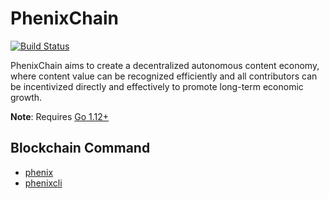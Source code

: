 # PhenixChain
[![Build Status](https://travis-ci.org/PhenixChain/PhenixChain.svg?branch=dev)](https://travis-ci.org/PhenixChain/PhenixChain)

PhenixChain aims to create a decentralized autonomous content economy, where content value can be recognized efficiently and all contributors can be incentivized directly and effectively to promote long-term economic growth.

**Note**: Requires [Go 1.12+](https://golang.org/dl/)

## Blockchain Command

* [phenix](/phenix)
* [phenixcli](/phenixcli)